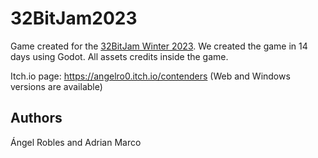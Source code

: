 # 32BitJam2023
Game created for the [32BitJam Winter 2023](https://itch.io/jam/32bitjam-holiday-2023). We created the game in 14 days using Godot. All assets credits inside the game.

Itch.io page: https://angelro0.itch.io/contenders (Web and Windows versions are available)

## Authors
Ángel Robles and Adrian Marco
